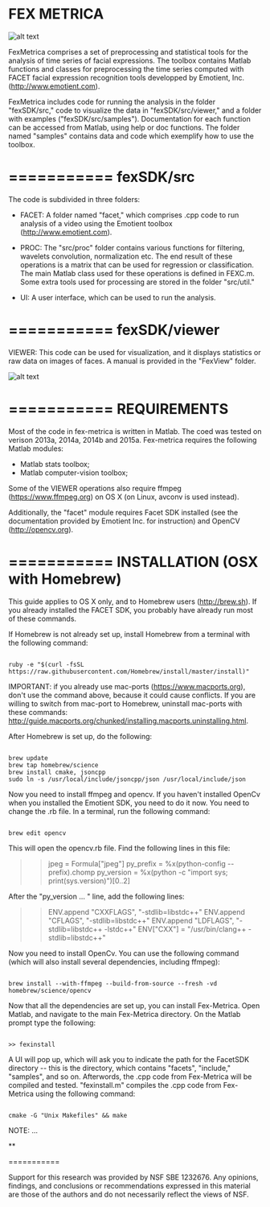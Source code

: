 
FEX METRICA 
===========


![alt text](https://github.com/filipporss/fex-metrica/blob/master/manual/images/fexicon.jpg "Icon")

FexMetrica comprises a set of preprocessing and statistical tools for the analysis of time series of facial expressions. The toolbox contains  Matlab functions and classes for preprocessing the time series computed with FACET facial expression recognition tools developped by Emotient, Inc. (http://www.emotient.com).

FexMetrica includes code for running the analysis in the folder "fexSDK/src," code to visualize the data in "fexSDK/src/viewer," and a folder with examples ("fexSDK/src/samples"). Documentation for each function can be accessed from Matlab, using help or doc functions. The folder named "samples" contains data and code which exemplify how to use the toolbox.


===========
fexSDK/src
===========

The code is subdivided in three folders:

* FACET: A folder named "facet," which comprises .cpp code to run analysis of a video using the Emotient toolbox (http://www.emotient.com).

* PROC: The "src/proc" folder contains various functions for filtering, wavelets convolution, normalization etc. The end result of these operations is a matrix that can be used for regression or classification. The main Matlab class used for these operations is defined in FEXC.m. Some extra tools used for processing are stored in the folder "src/util."

* UI: A user interface, which can be used to run the analysis.


===========
fexSDK/viewer 
===========

VIEWER: This code can be used for visualization, and it displays statistics or raw data on images of faces. A manual is provided in the "FexView" folder.


![alt text](https://github.com/filipporss/fex-metrica/blob/master/manual/images/FexView-pic.jpg "Fex-Viewer")


===========
REQUIREMENTS
===========


Most of the code in fex-metrica is written in Matlab. The coed was tested on verison 2013a, 2014a, 2014b and 2015a. Fex-metrica requires the following Matlab modules:

* Matlab stats toolbox;
* Matlab computer-vision toolbox;

Some of the VIEWER operations also require ffmpeg (https://www.ffmpeg.org) on OS X (on Linux, avconv is used instead).

Additionally, the "facet" module requires Facet SDK installed (see the documentation provided by Emotient Inc. for instruction) and OpenCV (http://opencv.org).



===========
INSTALLATION (OSX with Homebrew)
===========

This guide applies to OS X only, and to Homebrew users (http://brew.sh). If you already installed the FACET SDK, you probably have already run most of these commands.


If Homebrew is not already set up, install Homebrew from a terminal with the following command:


```

ruby -e "$(curl -fsSL https://raw.githubusercontent.com/Homebrew/install/master/install)"

```

IMPORTANT: if you already use mac-ports (https://www.macports.org), don't use the command above, because it could cause conflicts. If you are willing to switch from mac-port to Homebrew, uninstall mac-ports with these commands: http://guide.macports.org/chunked/installing.macports.uninstalling.html.


After Homebrew is set up, do the following:


```

brew update
brew tap homebrew/science
brew install cmake, jsoncpp
sudo ln -s /usr/local/include/jsoncpp/json /usr/local/include/json

```

Now you need to install ffmpeg and opencv. If you haven't installed OpenCv when you installed the Emotient SDK, you need to do it now. You need to change the .rb file. In a terminal, run the following command:


```

brew edit opencv

```

This will open the opencv.rb file. Find the following lines in this file:


>> jpeg = Formula["jpeg"]
>> py_prefix = %x(python-config --prefix).chomp
>> py_version = %x(python -c "import sys; print(sys.version)")[0..2]


After the "py_version ... " line, add the following lines:


>> ENV.append "CXXFLAGS", "-stdlib=libstdc++"
>> ENV.append "CFLAGS", "-stdlib=libstdc++"
>> ENV.append "LDFLAGS", "-stdlib=libstdc++ -lstdc++"
>> ENV["CXX"] = "/usr/bin/clang++ -stdlib=libstdc++"


Now you need to install OpenCv. You can use the following command (which will also install several dependencies, including ffmpeg):


```

brew install --with-ffmpeg --build-from-source --fresh -vd homebrew/science/opencv

```


Now that all the dependencies are set up, you can install Fex-Metrica. Open Matlab, and navigate to the main Fex-Metrica directory. On the Matlab prompt type the following:


```

>> fexinstall

```

A UI will pop up, which will ask you to indicate the path for the FacetSDK directory -- this is the directory, which contains "facets", "include," "samples", and so on. Afterwords, the .cpp code from Fex-Metrica will be compiled and tested. "fexinstall.m" compiles the .cpp code from Fex-Metrica using the following command:


```

cmake -G "Unix Makefiles" && make

```

NOTE: ...




**



===========

Support for this research was provided by NSF SBE 1232676. Any opinions, findings, and conclusions or recommendations expressed in this material are those of the authors and do not necessarily reflect the views of NSF.